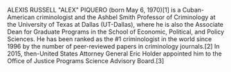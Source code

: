 ALEXIS RUSSELL "ALEX" PIQUERO (born May 6, 1970)[1] is a Cuban-American criminologist and the Ashbel Smith Professor of Criminology at the University of Texas at Dallas (UT-Dallas), where he is also the Associate Dean for Graduate Programs in the School of Economic, Political, and Policy Sciences. He has been ranked as the #1 criminologist in the world since 1996 by the number of peer-reviewed papers in criminology journals.[2] In 2015, then-United States Attorney General Eric Holder appointed him to the Office of Justice Programs Science Advisory Board.[3]
